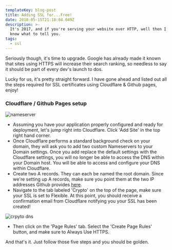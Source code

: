 ```yaml
---
templateKey: blog-post
title: Adding SSL for...Free!
date: 2018-05-15T21:18:04.049Z
description: >-
  It's 2017, and if you're serving your website over HTTP, well then I don't
  know what to tell you. 
tags:
  - ssl
---
```

Seriously though, it's time to upgrade.
Google has already made it known that sites using HTTPS will increase their search ranking, so needless to say it should be part of every dev's launch to dos.

Lucky for us, it's pretty straight forward. I have gone ahead and listed out all the steps required for SSL certificates using Cloudflare & Github pages, enjoy!

### Cloudflare / Github Pages setup

![nameserver](/img/nameserver.png)

* Assuming you have your application properly configured and ready for deployment, let's jump right into Cloudflare. Click 'Add Site' in the top right hand corner.
* Once Cloudflare performs a standard background check on your domain, they will ask you to add two custom Nameservers to your Domain settings. Once you add replace the default settings with the Cloudflare settings, you will no longer be able to access the DNS within your Domain host. You will be able to access and configure your DNS within Cloudflare.
* Create two A records. They can each be named the root domain. Since we're setting up A records, make sure you point them at the two IP addresses Github provides [here](https://help.github.com/articles/setting-up-an-apex-domain/).
* Navigate to the tab labeled 'Crypto' on the top of the page, make sure your SSL is set to Flexible. At this point, you should receive a confirmation email from Cloudflare notifying you your SSL has been created!

![crpyto dns](/img/crypto.jpg)

* Then click on the 'Page Rules' tab. Select the 'Create Page Rules' button, and make sure to Always Use HTTPS.

And that's it. Just follow those five steps and you should be golden.

